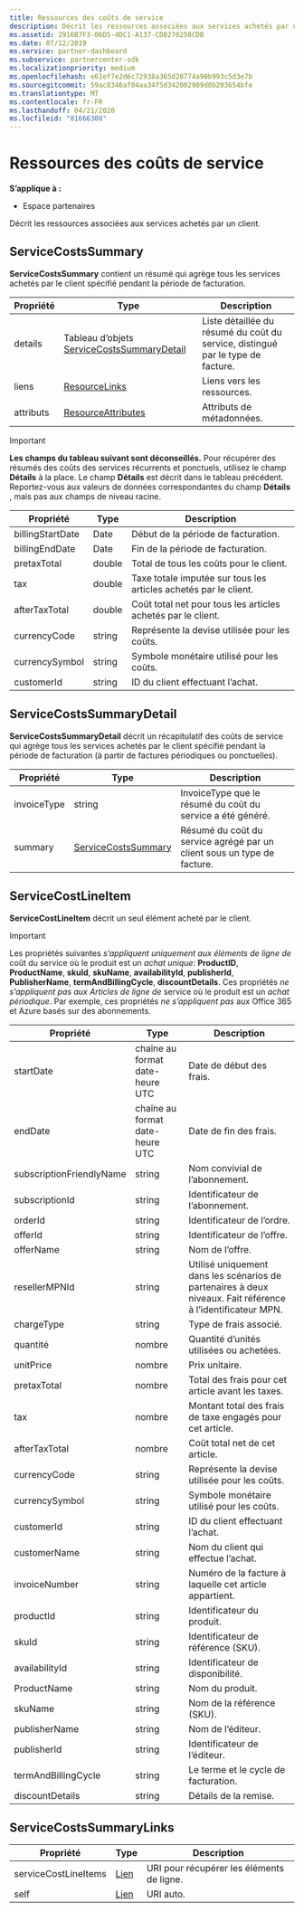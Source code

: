 ```yaml
---
title: Ressources des coûts de service
description: Décrit les ressources associées aux services achetés par un client.
ms.assetid: 2916B7F3-06D5-4DC1-A137-CD8270258CDB
ms.date: 07/12/2019
ms.service: partner-dashboard
ms.subservice: partnercenter-sdk
ms.localizationpriority: medium
ms.openlocfilehash: e61ef7e2d6c72938a365d28774a90b993c5d3e7b
ms.sourcegitcommit: 59ac8346af04aa34f5d342002909d0b203654bfe
ms.translationtype: MT
ms.contentlocale: fr-FR
ms.lasthandoff: 04/21/2020
ms.locfileid: "81666308"
---
```

# <a name="service-costs-resources"></a>Ressources des coûts de service

**S’applique à :**

- Espace partenaires

Décrit les ressources associées aux services achetés par un client.

## <a name="servicecostssummary"></a>ServiceCostsSummary

**ServiceCostsSummary** contient un résumé qui agrège tous les services achetés par le client spécifié pendant la période de facturation.

| Propriété | Type | Description |
| -------- | ---- | ----------- |
| details | Tableau d’objets [ServiceCostsSummaryDetail](#servicecostssummarydetail) | Liste détaillée du résumé du coût du service, distingué par le type de facture.|
| liens | [ResourceLinks](utility-resources.md#resourcelinks) | Liens vers les ressources. |
| attributs | [ResourceAttributes](utility-resources.md#resourceattributes) | Attributs de métadonnées. |

> [!IMPORTANT]
> **Les champs du tableau suivant sont déconseillés.** Pour récupérer des résumés des coûts des services récurrents et ponctuels, utilisez le champ **Détails** à la place. Le champ **Détails** est décrit dans le tableau précédent. Reportez-vous aux valeurs de données correspondantes du champ **Détails** , mais pas aux champs de niveau racine.

| Propriété | Type | Description |
| -------- | ---- | ----------- |
| billingStartDate | Date | Début de la période de facturation. |
| billingEndDate | Date | Fin de la période de facturation. |
| pretaxTotal | double | Total de tous les coûts pour le client. |
| tax  | double | Taxe totale imputée sur tous les articles achetés par le client. |
| afterTaxTotal | double | Coût total net pour tous les articles achetés par le client. |
| currencyCode | string | Représente la devise utilisée pour les coûts. |
| currencySymbol | string | Symbole monétaire utilisé pour les coûts. |
| customerId | string | ID du client effectuant l’achat. |

## <a name="servicecostssummarydetail"></a>ServiceCostsSummaryDetail

**ServiceCostsSummaryDetail** décrit un récapitulatif des coûts de service qui agrège tous les services achetés par le client spécifié pendant la période de facturation (à partir de factures périodiques ou ponctuelles).

| Propriété | Type | Description |
| -------- | ---- | ----------- |
| invoiceType | string | InvoiceType que le résumé du coût du service a été généré. |
| summary | [ServiceCostsSummary](#servicecostssummary) | Résumé du coût du service agrégé par un client sous un type de facture. |

## <a name="servicecostlineitem"></a>ServiceCostLineItem

**ServiceCostLineItem** décrit un seul élément acheté par le client.

> [!IMPORTANT]
> Les propriétés suivantes *s’appliquent uniquement aux éléments de ligne de* coût du service où le produit est un *achat unique*: **ProductID**, **ProductName**, **skuId**, **skuName**, **availabilityId**, **publisherId**, **PublisherName**, **termAndBillingCycle**, **discountDetails**. Ces propriétés *ne s’appliquent pas aux Articles de ligne de* service où le produit est un *achat périodique*. Par exemple, ces propriétés *ne s’appliquent pas* aux Office 365 et Azure basés sur des abonnements.

| Propriété                 | Type                           | Description                                                          |
|--------------------------|--------------------------------|----------------------------------------------------------------------|
| startDate                | chaîne au format date-heure UTC | Date de début des frais.                                       |
| endDate                  | chaîne au format date-heure UTC | Date de fin des frais.                                         |
| subscriptionFriendlyName | string                         | Nom convivial de l’abonnement.                              |
| subscriptionId           | string                         | Identificateur de l’abonnement.                                         |
| orderId                  | string                         | Identificateur de l’ordre.                                                |
| offerId                  | string                         | Identificateur de l’offre.                                                |
| offerName                | string                         | Nom de l’offre.                                                      |
| resellerMPNId            | string                         | Utilisé uniquement dans les scénarios de partenaires à deux niveaux. Fait référence à l’identificateur MPN. |
| chargeType               | string                         | Type de frais associé.                                          |
| quantité                 | nombre                         | Quantité d’unités utilisées ou achetées.                             |
| unitPrice                | nombre                         | Prix unitaire.                                                  |
| pretaxTotal              | nombre                         | Total des frais pour cet article avant les taxes.                         |
| tax                      | nombre                         | Montant total des frais de taxe engagés pour cet article.                         |
| afterTaxTotal            | nombre                         | Coût total net de cet article.                                    |
| currencyCode             | string                         | Représente la devise utilisée pour les coûts.                          |
| currencySymbol           | string                         | Symbole monétaire utilisé pour les coûts.                              |
| customerId               | string                         | ID du client effectuant l’achat.                          |
| customerName             | string                         | Nom du client qui effectue l’achat.                        |
| invoiceNumber            | string                         | Numéro de la facture à laquelle cet article appartient.                   |
| productId                | string                         | Identificateur du produit.                                              |
| skuId                    | string                         | Identificateur de référence (SKU).                                                  |
| availabilityId           | string                         | Identificateur de disponibilité.                                         |
| ProductName              | string                         | Nom du produit.                                                    |
| skuName                  | string                         | Nom de la référence (SKU).                                                        |
| publisherName            | string                         | Nom de l’éditeur.                                                  |
| publisherId              | string                         | Identificateur de l’éditeur.                                            |
| termAndBillingCycle      | string                         | Le terme et le cycle de facturation.                                          |
| discountDetails          | string                         | Détails de la remise.                                                |

## <a name="servicecostssummarylinks"></a>ServiceCostsSummaryLinks

| Propriété             | Type                               | Description                         |
|----------------------|------------------------------------|-------------------------------------|
| serviceCostLineItems | [Lien](utility-resources.md#link) | URI pour récupérer les éléments de ligne. |
| self                 | [Lien](utility-resources.md#link) | URI auto.                       |

